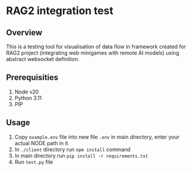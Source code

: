 # RAG2 integration test

## Overview

This is a testing tool for visualisation of data flow in framework created for RAG2 project
(integrating web minigames with remote AI models) using abstract websocket definition.

## Prerequisities

1. Node v20
2. Python 3.11
3. PIP

## Usage

1. Copy `example.env` file into new file `.env` in main directory, enter your actual NODE path in it
2. In `./client` directory run `npm install` command
3. In main directory run `pip install -r requirements.txt`
4. Run `test.py` file
